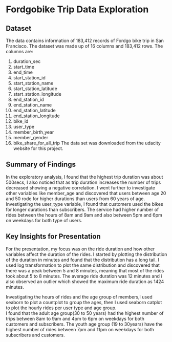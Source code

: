 # Fordgobike Trip Data Exploration

## Dataset
The data contains information of 183,412 records of Fordgo bike trip in San Francisco. The dataset was made up of 16 columns and 183,412 rows. The columns are:
1. duration_sec
2. start_time
3. end_time
4. start_station_id
5. start_station_name
6. start_station_latitude
7. start_station_longitude
8. end_station_id
9. end_station_name
10. end_station_latitude
11. end_station_longitude
12. bike_id
13. user_type
14. member_birth_year
15. member_gender
16. bike_share_for_all_trip
The data set was downloaded from the udacity website for this project.

## Summary of Findings
In the exploratory analysis, I found that the highest trip duration was about 500secs, I also noticed that as trip duration increases the number of trips decreased showing a negative correlation. 
I went further to investigate other variables like member_age and discovered that users between age 20 and 50 rode for higher durations
than users from 60 years of age. Investigating the user_type variable, I found that customers used the bikes for longer durations than subscribers.
The service had higher number of rides between the hours of 8am and 9am and also between 5pm and 6pm on weekdays for both type of users.

## Key Insights for Presentation
For the presentation, my focus was on the ride duration and how other variables affect the duration  of the rides.
I started by plotting the distribution of the duration in minutes and found that the distribution has a long tail.
I used log transformation to plot the same distribution and discovered that there was a peak between 5 and 8 minutes, meaning that most of the rides took about 5 to 8 minutes. The average ride duration was 12 minutes and i also observed an  outlier 
which showed the maximum ride duration as 1424 minutes.

Investigating the hours of rides and the age group of members,I used seaborn to plot a countplot to group the ages, then I used seaborn catplot to plot the hourly rides per user type and age group.  
I found that the adult age group(30 to 50 years) had the highest number of trips between 8am to 9am and 4pm to 6pm on weekdays for both customers and subscribers.
The youth age group (19 to 30years) have the highest number of rides between 7pm and 11pm on weekdays for both subscribers and customers.


